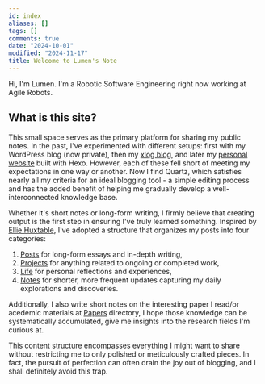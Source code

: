 ```yaml
---
id: index
aliases: []
tags: []
comments: true
date: "2024-10-01"
modified: "2024-11-17"
title: Welcome to Lumen's Note
---
```


Hi, I'm Lumen. I'm a Robotic Software Engineering right now working at Agile Robots.

## What is this site?

This small space serves as the primary platform for sharing my public notes. In the past, I've experimented with different setups: first with my WordPress blog (now private), then my [xlog blog](https://xlog.lumeny.io/), and later my [personal website](https://writings.lumeny.io/) built with Hexo. However, each of these fell short of meeting my expectations in one way or another. Now I find Quartz, which satisfies nearly all my criteria for an ideal blogging tool - a simple editing process and has the added benefit of helping me gradually develop a well-interconnected knowledge base.

Whether it's short notes or long-form writing, I firmly believe that creating output is the first step in ensuring I've truly learned something. Inspired by [Ellie Huxtable](https://ellie.wtf/), I've adopted a structure that organizes my posts into four categories:

1. [Posts](/posts) for long-form essays and in-depth writing,
2. [Projects](/projects) for anything related to ongoing or completed work,
3. [Life](/life) for personal reflections and experiences,
4. [Notes](/notes) for shorter, more frequent updates capturing my daily explorations and discoveries.

Additionally, I also write short notes on the interesting paper I read/or acedemic materials at [Papers](/papers) directory, I hope those knowledge can be systematically accumulated, give me insights into the research fields I'm curious at. 

This content structure encompasses everything I might want to share without restricting me to only polished or meticulously crafted pieces. In fact, the pursuit of perfection can often drain the joy out of blogging, and I shall definitely avoid this trap.
